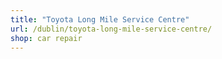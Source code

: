 ```yaml
---
title: "Toyota Long Mile Service Centre"
url: /dublin/toyota-long-mile-service-centre/
shop: car repair
---
```

